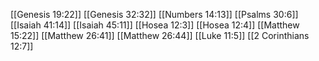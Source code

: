 [[Genesis 19:22]]
[[Genesis 32:32]]
[[Numbers 14:13]]
[[Psalms 30:6]]
[[Isaiah 41:14]]
[[Isaiah 45:11]]
[[Hosea 12:3]]
[[Hosea 12:4]]
[[Matthew 15:22]]
[[Matthew 26:41]]
[[Matthew 26:44]]
[[Luke 11:5]]
[[2 Corinthians 12:7]]
